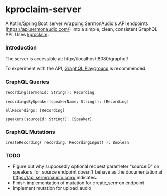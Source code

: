 # kproclaim-server
A Kotlin/Spring Boot server wrapping SermonAudio's API endpoints (https://api.sermonaudio.com/) into a simple, clean, consistent GraphQL API. Uses [kproclaim](https://github.com/MarkNenadov/kproclaim).

### Introduction ###

The server is accessible at: http://localhost:8080/graphql/

To experiment with the API, [GraphQL Playground](https://github.com/prisma/graphql-playground/releases) is recommended.

### GraphQL Queries ###

    recording(sermonId: String!): Recording

    recordingsBySpeaker(speakerName: String!): [Recording]

    allRecordings: [Recording]

    speakers(sourceId: String!): [Speaker]


### GraphQL Mutations ###
    
    createRecording( recording: RecordingInput! ): Boolean
    
### TODO ###

* Figure out why supposedly optional request parameter "sourceID" on speakers_for_source endpoint doesn't behave as the documentation at https://api.sermonaudio.com/ indicates. 
* Finish implementation of mutation for create_sermon endpoint
* Implement mutation for upload_audio
